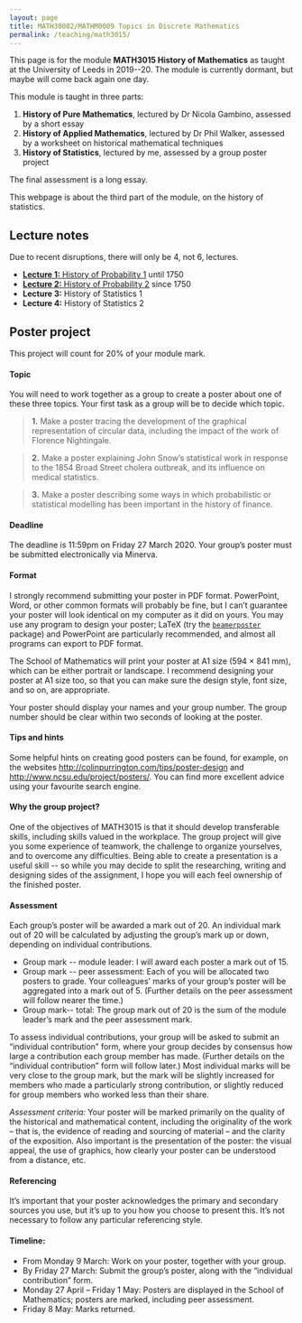 ```yaml
---
layout: page
title: MATH30002/MATHM0009 Topics in Discrete Mathematics
permalink: /teaching/math3015/
---
```


This page is for the module **MATH3015 History of Mathematics** as taught at the University of Leeds in 2019--20. The module is currently dormant, but maybe will come back again one day.
  
This module is taught in three parts:

1. **History of Pure Mathematics**, lectured by Dr Nicola Gambino, assessed by a short essay
2. **History of Applied Mathematics**, lectured by Dr Phil Walker, assessed by a worksheet on historical mathematical techniques
3. **History of Statistics**, lectured by me, assessed by a group poster project

The final assessment is a long essay.

This webpage is about the third part of the module, on the history of statistics.

## Lecture notes

Due to recent disruptions, there will only be 4, not 6, lectures.

* [**Lecture 1:** History of Probability 1](./l12-probability.html) until 1750
* [**Lecture 2:** History of Probability 2](./l12-probability.html#lecture-2-history-of-probability-2) since 1750
* **Lecture 3:** History of Statistics 1
* **Lecture 4:** History of Statistics 2

## Poster project

This project will count for 20% of your module mark.

#### Topic

You will need to work together as a group to create a poster about one of these three topics. Your first task as a group will be to decide which topic.

> **1.** Make a poster tracing the development of the graphical representation of circular data, including the impact of the work of Florence Nightingale.

> **2.** Make a poster explaining John Snow’s statistical work in response to the 1854 Broad Street cholera outbreak, and its influence on medical statistics.

> **3.** Make a poster describing some ways in which probabilistic or statistical modelling has been important in the history of finance.

#### Deadline

The deadline is 11:59pm on Friday 27 March 2020. Your group’s poster must be submitted electronically via Minerva.

#### Format

I strongly recommend submitting your poster in PDF format. PowerPoint, Word, or other common formats will probably be fine, but I can’t guarantee your poster will look identical on my computer as it did on yours. You may use any program to design your poster; LaTeX (try the [`beamerposter`](https://ctan.org/pkg/beamerposter) package) and PowerPoint are particularly recommended, and almost all programs can export to PDF format.

The School of Mathematics will print your poster at A1 size (594 × 841 mm), which can be either portrait or landscape. I recommend designing your poster at A1 size too, so that you can make sure the design style, font size, and so on, are appropriate.

Your poster should display your names and your group number. The group number should be clear within two seconds of looking at the poster.
 
#### Tips and hints

Some helpful hints on creating good posters can be found, for example, on the websites <http://colinpurrington.com/tips/poster-design> and <http://www.ncsu.edu/project/posters/>. You can find more excellent advice using your favourite search engine.

#### Why the group project?

One of the objectives of MATH3015 is that it should develop transferable skills, including skills valued in the workplace. The group project will give you some experience of teamwork, the challenge to organize yourselves, and to overcome any difficulties. Being able to create a presentation is a useful skill -- so while you may decide to split the researching, writing and designing sides of the assignment, I hope you will each feel ownership of the finished poster.

#### Assessment

Each group’s poster will be awarded a mark out of 20. An individual mark out of 20 will be calculated by adjusting the group’s mark up or down, depending on individual contributions.
 
* Group mark -- module leader: I will award each poster a mark out of 15.
* Group mark -- peer assessment: Each of you will be allocated two posters to grade. Your colleagues’ marks of your group’s poster will be aggregated into a mark out of 5. (Further details on the peer assessment will follow nearer the time.)
* Group mark-- total: The group mark out of 20 is the sum of the module leader’s mark and the peer assessment mark.

To assess individual contributions, your group will be asked to submit an “individual contribution” form, where your group decides by consensus how large a contribution each group member has made. (Further details on the “individual contribution” form will follow later.) Most individual marks will be very close to the group mark, but the mark will be slightly increased for members who made a particularly strong contribution, or slightly reduced for group members who worked less than their share.

*Assessment criteria:* Your poster will be marked primarily on the quality of the historical and mathematical content, including the originality of the work – that is, the evidence of reading and sourcing of material – and the clarity of the exposition. Also important is the presentation of the poster: the visual appeal, the use of graphics, how clearly your poster can be understood from a distance, etc.

#### Referencing

It’s important that your poster acknowledges the primary and secondary sources you use, but it’s up to you how you choose to present this. It’s not necessary to follow any particular referencing style.

#### Timeline:

* From Monday 9 March: Work on your poster, together with your group.
* By Friday 27 March: Submit the group’s poster, along with the “individual contribution” form.
* Monday 27 April – Friday 1 May: Posters are displayed in the School of Mathematics; posters are marked, including peer assessment.
* Friday 8 May: Marks returned.
